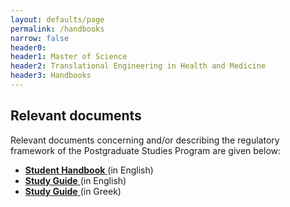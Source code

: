 ```yaml
---
layout: defaults/page
permalink: /handbooks
narrow: false
header0: 
header1: Master of Science
header2: Translational Engineering in Health and Medicine
header3: Handbooks
---
```


<div class="container">
    <div class="row flex-column">
        <h2 class="my-3">Relevant documents</h2>
        <p>
            Relevant documents concerning and/or describing the regulatory framework of the Postgraduate Studies Program are given below:
        </p>
        <ul>
            <li class="mb-3">
                <a href="{{ site.baseurl }}/files/MasterTEAM-Student Handbook.pdf"  target="_blank">
                  <strong>Student Handbook</strong>
                </a> (in English)
            </li>
            <li class="mb-3">
                <a href="{{ site.baseurl }}/files/StudyGuide.TranslationalEngineering.23-24.UPDATE.10.6.24.pdf"  target="_blank">
                  <strong>Study Guide</strong>
                </a> (in English)
            </li>
            <li class="mb-3">
                <a href="{{ site.baseurl }}/files/M2.3 new.pdf"  target="_blank">
                  <strong>Study Guide</strong>
                </a> (in Greek)
            </li>
        </ul>
</div>

